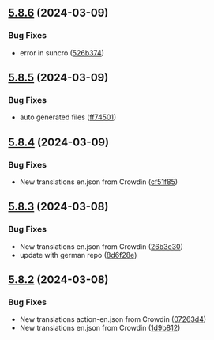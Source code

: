 ## [5.8.6](https://github.com/allnnde/pf2e-esp-translation/compare/v5.8.5...v5.8.6) (2024-03-09)


### Bug Fixes

* error in suncro ([526b374](https://github.com/allnnde/pf2e-esp-translation/commit/526b3741cd6f257161fd0744b33d9a58a80ff236))



## [5.8.5](https://github.com/allnnde/pf2e-esp-translation/compare/v5.8.4...v5.8.5) (2024-03-09)


### Bug Fixes

* auto generated files ([ff74501](https://github.com/allnnde/pf2e-esp-translation/commit/ff74501938143448c0d48991ebbdf2f04b6ba365))



## [5.8.4](https://github.com/allnnde/pf2e-esp-translation/compare/v5.8.3...v5.8.4) (2024-03-09)


### Bug Fixes

* New translations en.json from Crowdin ([cf51f85](https://github.com/allnnde/pf2e-esp-translation/commit/cf51f8516695364110429ee72ecded09a69aed7b))



## [5.8.3](https://github.com/allnnde/pf2e-esp-translation/compare/v5.8.2...v5.8.3) (2024-03-08)


### Bug Fixes

* New translations en.json from Crowdin ([26b3e30](https://github.com/allnnde/pf2e-esp-translation/commit/26b3e301ebe986fc548ff4c506d9f807a3772709))
* update with german repo ([8d6f28e](https://github.com/allnnde/pf2e-esp-translation/commit/8d6f28efa50896af66b6c7f0f25b749956988b01))



## [5.8.2](https://github.com/allnnde/pf2e-esp-translation/compare/v5.8.1...v5.8.2) (2024-03-08)


### Bug Fixes

* New translations action-en.json from Crowdin ([07263d4](https://github.com/allnnde/pf2e-esp-translation/commit/07263d49a3c11c20b7887a1f80bd0ba67a8def38))
* New translations en.json from Crowdin ([1d9b812](https://github.com/allnnde/pf2e-esp-translation/commit/1d9b812ee07b279a489b2ac6df09c598af3b0e70))



